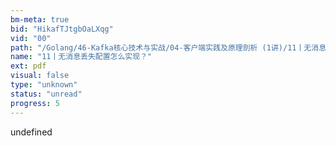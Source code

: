 ```yaml
---
bm-meta: true
bid: "HikafTJtgbOaLXqg"
vid: "00"
path: "/Golang/46-Kafka核心技术与实战/04-客户端实践及原理剖析 (1讲)/11丨无消息丢失配置怎么实现？.pdf"
name: "11丨无消息丢失配置怎么实现？"
ext: pdf
visual: false
type: "unknown"
status: "unread"
progress: 5
---
```

undefined